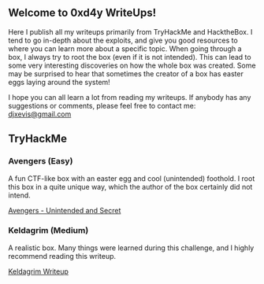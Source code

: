 ## Welcome to 0xd4y WriteUps!

Here I publish all my writeups primarily from TryHackMe and HacktheBox. I tend to go in-depth about the exploits, and give you good resources to where you can learn more about a specific topic.
When going through a box, I always try to root the box (even if it is not intended). This can lead to some very interesting discoveries on how the whole box was created. Some may be surprised to hear that sometimes the creator of a box has easter eggs laying around the system!

I hope you can all learn a lot from reading my writeups. If anybody has any suggestions or comments, please feel free to contact me: djxevis@gmail.com

## TryHackMe

### Avengers (Easy)

A fun CTF-like box with an easter egg and cool (unintended) foothold. I root this box in a quite unique way, which the author of the box certainly did not intend.

<a href="https://0xd4y.github.io/WriteUps/TryHackMe/Avengers%20Writeup%20-%20Unintended%20and%20Secret%20.pdf ">Avengers - Unintended and Secret</a> 

### Keldagrim (Medium)

A realistic box. Many things were learned during this challenge, and I highly recommend reading this writeup.

<a href="https://0xd4y.github.io/WriteUps/TryHackMe/Keldagrim%20Writeup.pdf">Keldagrim Writeup</a> 
